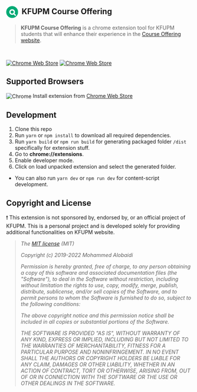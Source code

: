 ## <img height="32" src="src/assets/icon48.png" align="center"><span>&nbsp;</span> KFUPM Course Offering

> **KFUPM Course Offering** is a chrome extension tool for KFUPM students that will enhance their experience in the [Course Offering website](https://registrar.kfupm.edu.sa/courses-classes/course-offering/).

<br/>

[![Chrome Web Store](https://img.shields.io/chrome-web-store/d/jajiinopiopggfikifkepeklkfpcbhnm.svg?style=for-the-badge&label=Chrome%20users&ogo=google-chrome&logoColor=white)][chrome]
[![Chrome Web Store](https://img.shields.io/chrome-web-store/v/jajiinopiopggfikifkepeklkfpcbhnm.svg?style=for-the-badge&logo=google-chrome&logoColor=white)][chrome]

## Supported Browsers

<img alt="Chrome" src="https://img.icons8.com/fluent/24/000000/chrome.png" align="center"/> Install extension from [Chrome Web Store][chrome]

## Development

1. Clone this repo
2. Run `yarn` or `npm install` to download all required dependencies.
3. Run `yarn build` or `npm run build` for generating packaged folder `/dist` specifically for extension stuff.
4. Go to  **chrome://extensions**.
5. Enable developer mode.
6. Click on load unpacked extension and select the generated folder.

- You can also run `yarn dev` or `npm run dev` for content-script development.

## Copyright and License

❗️ This extension is not sponsored by, endorsed by, or an official project of KFUPM. This is a personal project and is developed solely for providing additional functionalities on KFUPM website.

> *The [MIT license](https://opensource.org/licenses/MIT) (MIT)*
>
> *Copyright (c) 2019-2022 Mohammed Alobaidi*
>
> *Permission is hereby granted, free of charge, to any person obtaining a copy of this software and associated documentation files (the "Software"), to deal in the Software without restriction, including without limitation the rights to use, copy, modify, merge, publish, distribute, sublicense, and/or sell copies of the Software, and to permit persons to whom the Software is furnished to do so, subject to the following conditions:*
>
> *The above copyright notice and this permission notice shall be included in all copies or substantial portions of the Software.*
>
> *THE SOFTWARE IS PROVIDED "AS IS", WITHOUT WARRANTY OF ANY KIND, EXPRESS OR IMPLIED, INCLUDING BUT NOT LIMITED TO THE WARRANTIES OF MERCHANTABILITY, FITNESS FOR A PARTICULAR PURPOSE AND NONINFRINGEMENT. IN NO EVENT SHALL THE AUTHORS OR COPYRIGHT HOLDERS BE LIABLE FOR ANY CLAIM, DAMAGES OR OTHER LIABILITY, WHETHER IN AN ACTION OF CONTRACT, TORT OR OTHERWISE, ARISING FROM, OUT OF OR IN CONNECTION WITH THE SOFTWARE OR THE USE OR OTHER DEALINGS IN THE SOFTWARE.*


<!-- Links -->

[chrome]: https://chrome.google.com/webstore/detail/kfupm-course-offering/jajiinopiopggfikifkepeklkfpcbhnm?hl=en&authuser=0
